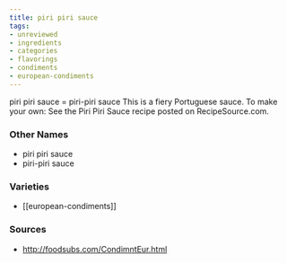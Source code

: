 ```yaml
---
title: piri piri sauce
tags:
- unreviewed
- ingredients
- categories
- flavorings
- condiments
- european-condiments
---
```

piri piri sauce = piri-piri sauce This is a fiery Portuguese sauce. To make your own: See the Piri Piri Sauce recipe posted on RecipeSource.com.

### Other Names

* piri piri sauce
* piri-piri sauce

### Varieties

* [[european-condiments]]

### Sources
* http://foodsubs.com/CondimntEur.html
